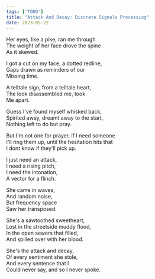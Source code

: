 ```yaml
---
tags: ['TODO']
title: "Attack And Decay: Discrete Signals Processing"
date: 2023-05-22
---
```


Her eyes, like a pike, ran me through  
The weight of her face drove the spine  
As it skewed.

I got a cut on my face, a dotted redline,  
Gaps drawn as reminders of our  
Missing time.

A telltale sign, from a telltale heart,  
The look disassembled me, took  
Me apart.

Guess I've found myself whisked back,  
Spirited away, dreamt away to the start,  
Nothing left to do but pray.

But I'm not one for prayer, if I need someone  
I'll ring them up, until the hesitation hits that  
I dont know if they'll pick up.

I just need an attack,  
I need a rising pitch,  
I need the intonation,  
A vector for a flinch.

She came in waves,  
And random noise,  
But frequency space  
Saw her transposed.

She's a sawtoothed sweetheart,  
Lost in the streetside muddy flood,  
In the open sewers that filled,  
And spilled over with her blood.

She's the attack and decay,  
Of every sentiment she stole,  
And every sentence that I  
Could never say, and so I never spoke.
